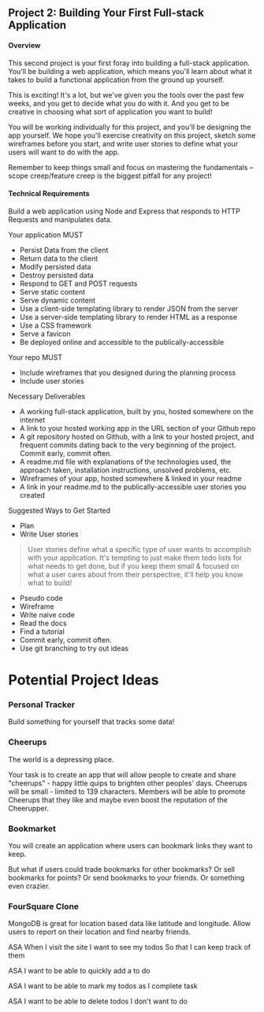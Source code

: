 ## Project 2: Building Your First Full-stack Application

#### Overview

This second project is your first foray into building a full-stack application.
You'll be building a web application, which means you'll learn about what it takes
to build a functional application from the ground up yourself.

This is exciting! It's a lot, but we've given you the tools over the past few weeks,
and you get to decide what you do with it. And you get to be creative in choosing
what sort of application you want to build!

You will be working individually for this project, and you'll be designing the app
yourself. We hope you'll exercise creativity on this project, sketch some
wireframes before you start, and write user stories to define what your users
will want to do with the app.

Remember to keep things small and focus on mastering the fundamentals –
scope creep/feature creep is the biggest pitfall for any project!

#### Technical Requirements

Build a web application using Node and Express that responds to HTTP Requests and manipulates data.

Your application MUST

- Persist Data from the client
- Return data to the client
- Modify persisted data
- Destroy persisted data
- Respond to GET and POST requests
- Serve static content
- Serve dynamic content
- Use a client-side templating library to render JSON from the server
- Use a server-side templating library to render HTML as a response
- Use a CSS framework
- Serve a favicon
- Be deployed online and accessible to the publically-accessible

Your repo MUST
- Include wireframes that you designed during the planning process
- Include user stories

Necessary Deliverables

- A working full-stack application, built by you, hosted somewhere on the internet
- A link to your hosted working app in the URL section of your Github repo
- A git repository hosted on Github, with a link to your hosted project, and frequent commits dating back to the very beginning of the project. Commit early, commit often.
- A readme.md file with explanations of the technologies used, the approach taken, installation instructions, unsolved problems, etc.
- Wireframes of your app, hosted somewhere & linked in your readme
- A link in your readme.md to the publically-accessible user stories you created

Suggested Ways to Get Started

- Plan
- Write User stories


> User stories define what a specific type of user wants to accomplish with your application.
> It's tempting to just make them todo lists for what needs to get done,
> but if you keep them small & focused on what a user cares about from their perspective,
> it'll help you know what to build!

- Pseudo code
- Wireframe
- Write naive code
- Read the docs
- Find a tutorial
- Commit early, commit often.
- Use git branching to try out ideas

# Potential Project Ideas

### Personal Tracker

Build something for yourself that tracks some data!

### Cheerups

The world is a depressing place.

Your task is to create an app that will allow people to create and share "cheerups" -
happy little quips to brighten other peoples' days. Cheerups will be small -
limited to 139 characters. Members will be able to promote Cheerups that they like
and maybe even boost the reputation of the Cheerupper.

### Bookmarket

You will create an application where users can bookmark links they want to keep.

But what if users could trade bookmarks for other bookmarks? Or sell bookmarks for points?
Or send bookmarks to your friends. Or something even crazier.

### FourSquare Clone

MongoDB is great for location based data like latitude and longitude.
Allow users to report on their location and find nearby friends.



ASA
When I visit the site
I want to see my todos
So that I can keep track of them

ASA
I want to be able to quickly add a to do

ASA
I want to be able to mark my todos as I complete task

ASA
I want to be able to delete todos I don't want to do
